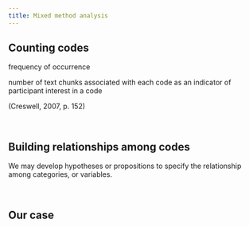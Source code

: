 ```yaml
---
title: Mixed method analysis
---
```


## Counting codes

frequency of occurrence

number of text chunks associated with each code as an indicator of participant interest in a code

(Creswell, 2007, p. 152)

<br>

## Building relationships among codes

We may develop hypotheses or propositions to specify the relationship among categories, or variables. 

<br>

## Our case




